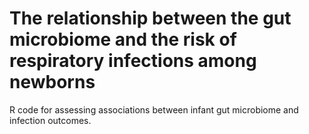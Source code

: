 # The relationship between the gut microbiome and the risk of respiratory infections among newborns
R code for assessing associations between infant gut microbiome and infection outcomes. 
